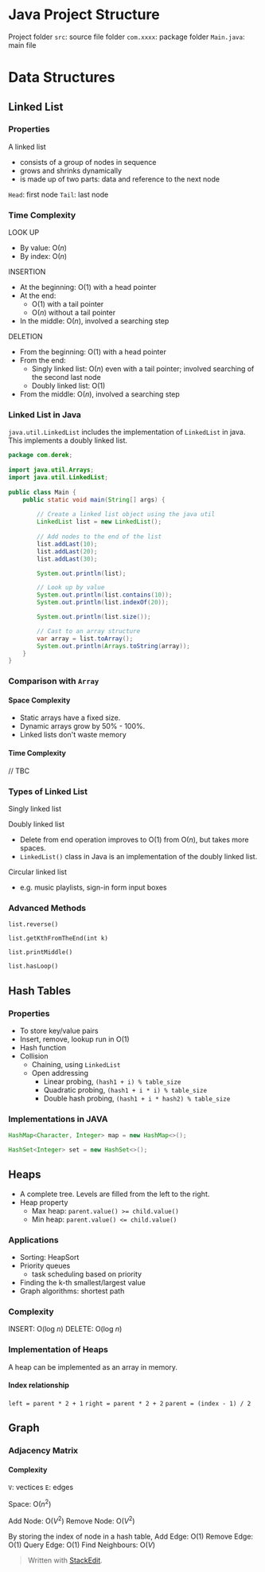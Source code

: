 
# Java Project Structure

Project folder
`src`: source file folder
`com.xxxx`: package folder
`Main.java`: main file


# Data Structures

## Linked List

### Properties

A linked list

- consists of a group of nodes in sequence
 - grows and shrinks dynamically
 - is made up of two parts: data and reference to the next node
 
 `Head`: first node
 `Tail`: last node
 
 ### Time Complexity

LOOK UP
- By value: $\text{O}(n)$
- By index: $\text{O}(n)$

INSERTION
- At the beginning: $\text{O}(1)$ with a head pointer
- At the end: 
	- $\text{O}(1)$ with a tail pointer
	- $\text{O}(n)$ without a tail pointer
- In the middle: $\text{O}(n)$, involved a searching step

DELETION
- From the beginning: $\text{O}(1)$ with a head pointer
- From the end: 
	- Singly linked list: $\text{O}(n)$ even with a tail pointer; involved searching of the second last node
	- Doubly linked list: $\text{O}(1)$
- From the middle: $\text{O}(n)$, involved a searching step


### Linked List in Java

`java.util.LinkedList` includes the implementation of `LinkedList` in java. This implements a doubly linked list.

```java
package com.derek;  
  
import java.util.Arrays;  
import java.util.LinkedList;  
  
public class Main {  
	public static void main(String[] args) {  
		
		// Create a linked list object using the java util  
		LinkedList list = new LinkedList();  
		
		// Add nodes to the end of the list  
		list.addLast(10);  
		list.addLast(20);  
		list.addLast(30);  

		System.out.println(list);  

		// Look up by value  
		System.out.println(list.contains(10));  
		System.out.println(list.indexOf(20));  

		System.out.println(list.size());  

		// Cast to an array structure  
		var array = list.toArray();  
		System.out.println(Arrays.toString(array));  
	}  
}
```

### Comparison with `Array`

#### Space Complexity

- Static arrays have a fixed size.
- Dynamic arrays grow by 50% - 100%.
- Linked lists don't waste memory


#### Time Complexity

// TBC

### Types of Linked List

Singly linked list

Doubly linked list

- Delete from end operation improves to $\text{O}(1)$ from $\text{O}(n)$, but takes more spaces.
- `LinkedList()` class in Java is an implementation of the doubly linked list.

Circular linked list

- e.g. music playlists, sign-in form input boxes


### Advanced Methods

`list.reverse()`

`list.getKthFromTheEnd(int k)`

`list.printMiddle()`

`list.hasLoop()`


## Hash Tables

### Properties

- To store key/value pairs
- Insert, remove, lookup run in $\text{O}(1)$
- Hash function
- Collision
	- Chaining, using `LinkedList`
	- Open addressing
		- Linear probing, `(hash1 + i) % table_size`
		- Quadratic probing, `(hash1 + i * i) % table_size`
		- Double hash probing, `(hash1 + i * hash2) % table_size`

### Implementations in JAVA

```java
HashMap<Character, Integer> map = new HashMap<>();
```

```java
HashSet<Integer> set = new HashSet<>();
```


## Heaps

- A complete tree. Levels are filled from the left to the right.
- Heap property
	- Max heap: `parent.value() >= child.value()`
	- Min heap: `parent.value() <= child.value()`

### Applications

- Sorting: HeapSort
- Priority queues
	- task scheduling based on priority
- Finding the k-th smallest/largest value
- Graph algorithms: shortest path



### Complexity

INSERT: $\text{O}(\text{log} \ n)$
DELETE: $\text{O}(\text{log}\  n)$

### Implementation of Heaps

A heap can be implemented as an array in memory.

#### Index relationship
`left = parent * 2 + 1`
`right = parent * 2 + 2`
`parent = (index - 1) / 2`




## Graph

### Adjacency Matrix

#### Complexity

`V`: vectices
`E`: edges

Space: $\text{O}(n^2)$

Add Node: $\text{O}(V^2)$
Remove Node: $\text{O}(V^2)$

By storing the index of node in a hash table, 
Add Edge: $\text{O}(1)$
Remove Edge: $\text{O}(1)$
Query Edge: $\text{O}(1)$
Find Neighbours: $\text{O}(V)$









> Written with [StackEdit](https://stackedit.io/).
<!--stackedit_data:
eyJoaXN0b3J5IjpbMTYwOTI2NTM1LDE2MjA2OTM1MSw1NjIxNT
MxMTcsLTEwODQ2MDgwOTcsLTY0Njg1MzI3MSw4MDk1MTM0OTks
LTEzMjI5MTUzNDksMTY3ODg5MDczOCwtNDg3MzIzNTM4LDY1Mz
kwMzk4NiwxMDQzMjIyNjExLDEyMDMzNDcwMjgsLTEyODYwODEw
MzMsLTEyODYwODEwMzMsMTAyMDYwOTcwOSwxMDg4MDE2NzAyLD
k5Mzg1ODMzNCw2MTk3OTkzMTYsMzIxMjQ3MzA0LC0yMTM2NDc5
NTcyXX0=
-->